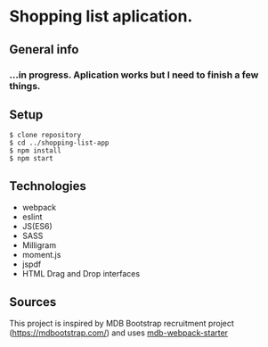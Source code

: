 # Shopping list aplication.

## General info

### ...in progress. Aplication works but I need to finish a few things.

## Setup
```
$ clone repository
$ cd ../shopping-list-app
$ npm install
$ npm start
```

## Technologies

* webpack
* eslint
* JS(ES6)
* SASS
* Milligram
* moment.js
* jspdf
* HTML Drag and Drop interfaces

## Sources
This project is inspired by MDB Bootstrap recruitment project (https://mdbootstrap.com/)
and uses [mdb-webpack-starter](https://github.com/mdbootstrap/mdb-webpack-starter) 
